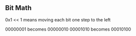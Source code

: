 ## Bit Math

0x1 << 1
means moving each bit one step to the left

00000001 becomes 00000010
00001010 becomes 00010100
